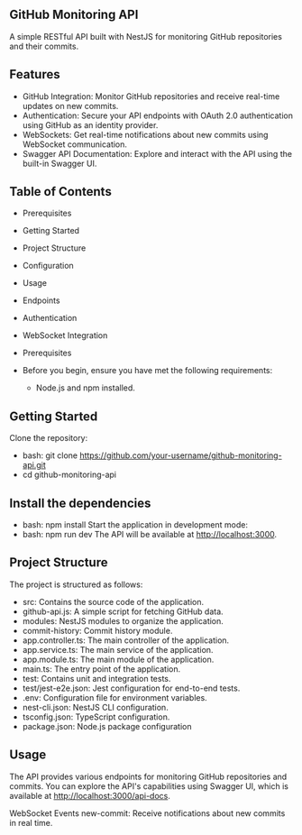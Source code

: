## GitHub Monitoring API

  A simple RESTful API built with NestJS for monitoring GitHub repositories and their commits.

## Features

- GitHub Integration: Monitor GitHub repositories and receive real-time updates on new commits.
- Authentication: Secure your API endpoints with OAuth 2.0 authentication using GitHub as an identity provider.
- WebSockets: Get real-time notifications about new commits using WebSocket communication.
- Swagger API Documentation: Explore and interact with the API using the built-in Swagger UI.

## Table of Contents

- Prerequisites
- Getting Started
- Project Structure
- Configuration
- Usage
- Endpoints
- Authentication
- WebSocket Integration
- Prerequisites
  
- Before you begin, ensure you have met the following requirements:
  - Node.js and npm installed.

## Getting Started

Clone the repository:

- bash: git clone <https://github.com/your-username/github-monitoring-api.git>
- cd github-monitoring-api

## Install the dependencies

- bash: npm install
Start the application in development mode:
- bash: npm run dev
The API will be available at <http://localhost:3000>.

## Project Structure

The project is structured as follows:

- src: Contains the source code of the application.
- github-api.js: A simple script for fetching GitHub data.
- modules: NestJS modules to organize the application.
- commit-history: Commit history module.
- app.controller.ts: The main controller of the application.
- app.service.ts: The main service of the application.
- app.module.ts: The main module of the application.
- main.ts: The entry point of the application.
- test: Contains unit and integration tests.
- test/jest-e2e.json: Jest configuration for end-to-end tests.
- .env: Configuration file for environment variables.
- nest-cli.json: NestJS CLI configuration.
- tsconfig.json: TypeScript configuration.
- package.json: Node.js package configuration

## Usage

The API provides various endpoints for monitoring GitHub repositories and commits. You can explore the API's capabilities using Swagger UI, which is available at <http://localhost:3000/api-docs>.

WebSocket Events
new-commit: Receive notifications about new commits in real time.

